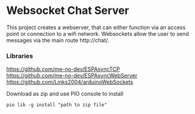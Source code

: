 # Websocket Chat Server

This project creates a webserver, that can either function via an access point or connection to a wifi network.
Websockets allow the user to send messages via the main route http://chat/.

### Libraries

https://github.com/me-no-dev/ESPAsyncTCP  
https://github.com/me-no-dev/ESPAsyncWebServer  
https://github.com/Links2004/arduinoWebSockets  

Download as zip and use PIO console to install
```
pio lib -g install "path to zip file"
```




